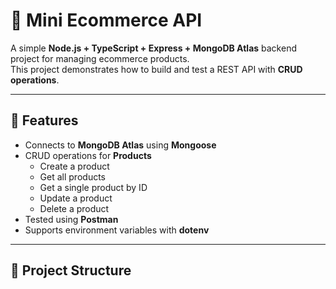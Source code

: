 # 🛒 Mini Ecommerce API

A simple **Node.js + TypeScript + Express + MongoDB Atlas** backend project for managing ecommerce products.  
This project demonstrates how to build and test a REST API with **CRUD operations**.

---

## 🚀 Features
- Connects to **MongoDB Atlas** using **Mongoose**
- CRUD operations for **Products**
  - Create a product
  - Get all products
  - Get a single product by ID
  - Update a product
  - Delete a product
- Tested using **Postman**
- Supports environment variables with **dotenv**

---

## 📂 Project Structure
